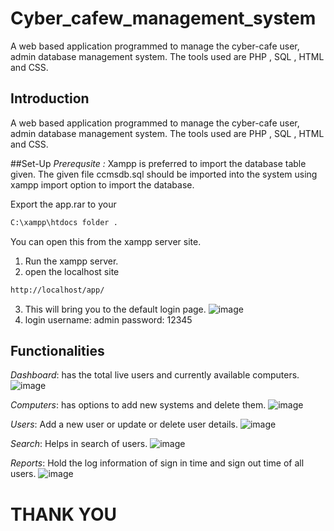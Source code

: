 # Cyber_cafew_management_system
A web based application programmed to manage the cyber-cafe  user, admin database management system.
The tools used are PHP , SQL , HTML and CSS.

## Introduction
A web based application programmed to manage the cyber-cafe  user, admin database management system.
The tools used are PHP , SQL , HTML and CSS.

##Set-Up
*Prerequsite :* Xampp is preferred to import the database table given.
The given file ccmsdb.sql should be imported into the system using xampp import option to import the database.

Export the app.rar to your 
```bash
C:\xampp\htdocs folder .
```
You can open this from the xampp server site.
1. Run the xampp server.
2. open the localhost site 
```bash
http://localhost/app/
```
3. This will bring you to the default login page.
![image](https://user-images.githubusercontent.com/89335295/210210771-5b5190bf-ca66-4c25-8712-21e978977c7b.png)
4. login username: admin  password: 12345


## Functionalities

*Dashboard*: has the total live users and currently available computers.
![image](https://user-images.githubusercontent.com/89335295/210211327-26ce639f-acdf-4af9-9ac3-2857863e6ba3.png)

*Computers*: has options to add new systems and delete them.
![image](https://user-images.githubusercontent.com/89335295/210211658-e87c5ce3-2f24-422e-bc3b-c04bfd170ff0.png)

*Users*: Add a new user or update or delete user details.
![image](https://user-images.githubusercontent.com/89335295/210211691-7f51d40b-a785-4a3a-97c8-10b2dabf9efa.png)

*Search*: Helps in search of users.
![image](https://user-images.githubusercontent.com/89335295/210211715-e9aea880-dd68-442e-bfe5-0d6445391d88.png)

*Reports*: Hold the log information of sign in time and sign out time of all users.
![image](https://user-images.githubusercontent.com/89335295/210211754-494a638b-a998-4288-99f3-dbdccfd949cd.png)

# THANK YOU 
